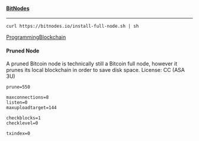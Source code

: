 
#### [BitNodes](https://bitnodes.io)
---
```
curl https://bitnodes.io/install-full-node.sh | sh
```

[ProgrammingBlockchain](https://programmingblockchain.gitbook.io/programmingblockchain)

#### Pruned Node
A pruned Bitcoin node is technically still a Bitcoin full node, however it prunes its local blockchain in order to save disk space.
License: CC (ASA 3U)

```
prune=550
​
maxconnections=8
listen=0
maxuploadtarget=144
​
checkblocks=1
checklevel=0
​
txindex=0
```


